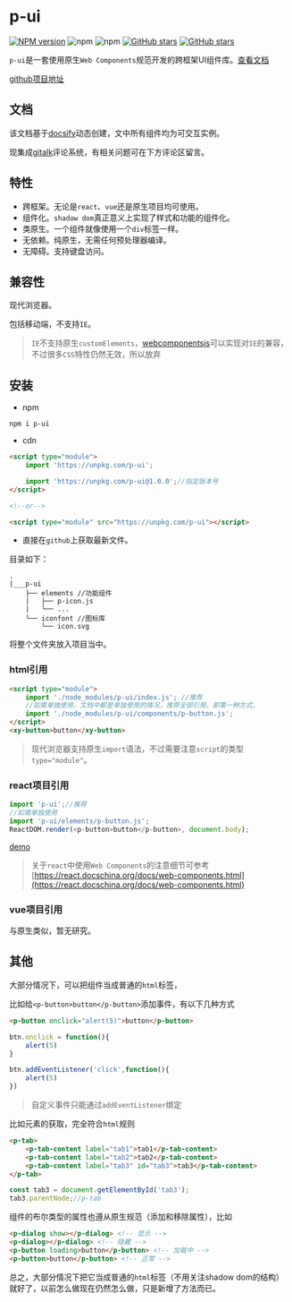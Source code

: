# p-ui

[![NPM version](https://img.shields.io/npm/v/xy-ui.svg?color=red)](https://www.npmjs.com/package/xy-ui)
![npm](https://img.shields.io/npm/dw/xy-ui)
![npm](https://img.shields.io/npm/dt/xy-ui)
[![GitHub stars](https://img.shields.io/github/stars/XboxYan/xy-ui.svg?color=#42b983)](https://github.com/XboxYan/xy-ui/stargazers)
[![GitHub stars](https://img.shields.io/github/forks/XboxYan/xy-ui.svg)](https://github.com/XboxYan/xy-ui/network/members)

`p-ui`是一套使用原生`Web Components`规范开发的跨框架UI组件库。[查看文档](http://localhost:3000)

[github项目地址](https://github.com/suyouwanggang/p-ui)

## 文档

该文档基于[docsify](https://docsify.js.org/)动态创建，文中所有组件均为可交互实例。

现集成[gitalk](https://gitalk.github.io/)评论系统，有相关问题可在下方评论区留言。

## 特性

* 跨框架。无论是`react`、`vue`还是原生项目均可使用。
* 组件化。`shadow dom`真正意义上实现了样式和功能的组件化。
* 类原生。一个组件就像使用一个`div`标签一样。
* 无依赖。纯原生，无需任何预处理器编译。
* 无障碍。支持键盘访问。

## 兼容性

现代浏览器。

包括移动端，不支持`IE`。

> `IE`不支持原生`customElements`，[webcomponentsjs](https://github.com/webcomponents/webcomponentsjs)可以实现对`IE`的兼容，不过很多`CSS`特性仍然无效，所以放弃

## 安装

* npm

```shell
npm i p-ui
```

* cdn

```html
<script type="module">
    import 'https://unpkg.com/p-ui';

    import 'https://unpkg.com/p-ui@1.0.0';//指定版本号
</script>

<!--or-->

<script type="module" src="https://unpkg.com/p-ui"></script>
```

* 直接在`github`上获取最新文件。

目录如下：

```text
.
|___p-ui
    ├── elements //功能组件
    |   ├── p-icon.js
    |   └── ...
    └── iconfont //图标库
        └── icon.svg
```
     

将整个文件夹放入项目当中。

### html引用

```html
<script type="module">
    import './node_modules/p-ui/index.js'; //推荐
    //如需单独使用，文档中都是单独使用的情况，推荐全部引用，即第一种方式。
    import './node_modules/p-ui/components/p-button.js';
</script>
<xy-button>button</xy-button>
```

> 现代浏览器支持原生`import`语法，不过需要注意`script`的类型`type="module"`。

### react项目引用

```js
import 'p-ui';//推荐
//如需单独使用
import 'p-ui/elements/p-button.js';
ReactDOM.render(<p-button>button</p-button>, document.body);
```

[demo](https://codepen.io/xboxyan/pen/mNKWaN)

> 关于`react`中使用`Web Components`的注意细节可参考[https://react.docschina.org/docs/web-components.html](https://react.docschina.org/docs/web-components.html)

### vue项目引用

与原生类似，暂无研究。

## 其他

大部分情况下，可以把组件当成普通的`html`标签，

比如给`<p-button>button</p-button>`添加事件，有以下几种方式

```html
<p-button onclick="alert(5)">button</p-button>
```

```js
btn.onclick = function(){
    alert(5)
}

btn.addEventListener('click',function(){
    alert(5)
})
```

> 自定义事件只能通过`addEventListener`绑定

比如元素的获取，完全符合`html`规则

```html
<p-tab>
    <p-tab-content label="tab1">tab1</p-tab-content>
    <p-tab-content label="tab2">tab2</p-tab-content>
    <p-tab-content label="tab3" id="tab3">tab3</p-tab-content>
</p-tab>
```

```js
const tab3 = document.getElementById('tab3');
tab3.parentNode;//p-tab
```

组件的布尔类型的属性也遵从原生规范（添加和移除属性），比如

```html
<p-dialog show></p-dialog> <!-- 显示 -->
<p-dialog></p-dialog> <!-- 隐藏 -->
<p-button loading>button</p-button> <!-- 加载中 -->
<p-button>button</p-button> <!-- 正常 -->
```

总之，大部分情况下把它当成普通的`html`标签（不用关注shadow dom的结构）就好了，以前怎么做现在仍然怎么做，只是新增了方法而已。